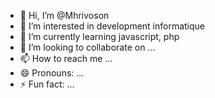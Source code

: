 - 👋 Hi, I’m @Mhrivoson
- 👀 I’m interested in development informatique
- 🌱 I’m currently learning javascript, php
- 💞️ I’m looking to collaborate on ...
- 📫 How to reach me ...
- 😄 Pronouns: ...
- ⚡ Fun fact: ...

<!---
Mhrivoson/Mhrivoson is a ✨ special ✨ repository because its `README.md` (this file) appears on your GitHub profile.
You can click the Preview link to take a look at your changes.
--->
